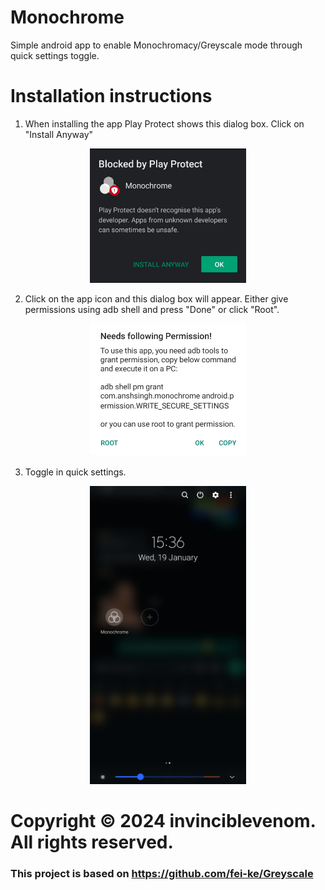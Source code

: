 # Monochrome

Simple android app to enable Monochromacy/Greyscale mode through quick settings toggle.

# Installation instructions

1. When installing the app Play Protect shows this dialog box. Click on "Install Anyway"
<p align="center"> <img src="assets/1.jpg" width="250"/>

2. Click on the app icon and this dialog box will appear. Either give permissions using adb shell and press "Done" or click "Root".
<p align="center"> <img src="assets/2.jpg" width="250"/>

3. Toggle in quick settings.
<p align="center"> <img src="assets/3.jpg" width="250"/>

# Copyright © 2024 invinciblevenom. All rights reserved.

### This project is based on **https://github.com/fei-ke/Greyscale**
